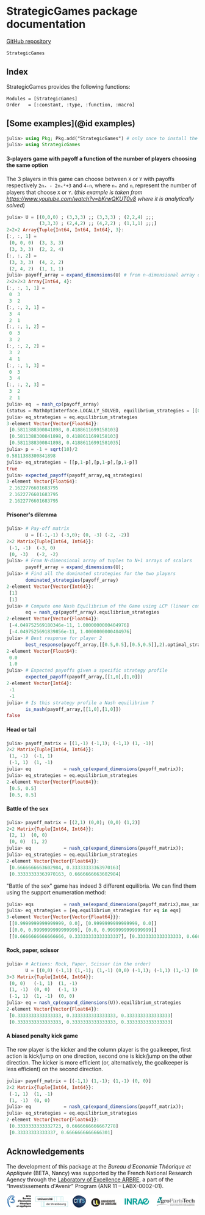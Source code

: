 # StrategicGames package documentation

[GitHub repository](https://github.com/sylvaticus/StrategicGames.jl)


```@docs
StrategicGames
```


## Index

StrategicGames provides the following functions:

```@index
Modules = [StrategicGames]
Order   = [:constant, :type, :function, :macro]
```
 

 ## [Some examples](@id examples)

```julia
julia> using Pkg; Pkg.add("StrategicGames") # only once to install the library
julia> using StrategicGames
```

#### 3-players game with payoff a function of the number of players choosing the same option

The 3 players in this game can choose between `X` or `Y` with payoffs respectively `2nₓ - 2nₓ²+3` and `4-nᵧ` where `nₓ` and `nᵧ` represent the number of players that choose `X` or `Y`.
(_this example is taken from https://www.youtube.com/watch?v=bKrwQKUT0v8 where it is analytically solved_)
```julia
julia> U = [(0,0,0) ; (3,3,3) ;; (3,3,3) ; (2,2,4) ;;;
            (3,3,3) ; (2,4,2) ;; (4,2,2) ; (1,1,1) ;;;]
2×2×2 Array{Tuple{Int64, Int64, Int64}, 3}:
[:, :, 1] =
 (0, 0, 0)  (3, 3, 3)
 (3, 3, 3)  (2, 2, 4)
[:, :, 2] =
 (3, 3, 3)  (4, 2, 2)
 (2, 4, 2)  (1, 1, 1)
julia> payoff_array = expand_dimensions(U) # from n-dimensional array of tuples to n+1 arrays of scalars
2×2×2×3 Array{Int64, 4}:
[:, :, 1, 1] =
 0  3
 3  2
[:, :, 2, 1] =
 3  4
 2  1
[:, :, 1, 2] =
 0  3
 3  2
[:, :, 2, 2] =
 3  2
 4  1
[:, :, 1, 3] =
 0  3
 3  4
[:, :, 2, 3] =
 3  2
 2  1
julia> eq  = nash_cp(payoff_array)
(status = MathOptInterface.LOCALLY_SOLVED, equilibrium_strategies = [[0.5811388300841898, 0.4188611699158103], [0.5811388300841898, 0.4188611699158103], [0.5811388300841898, 0.41886116991581035]], expected_payoffs = [2.16227766016838, 2.16227766016838, 2.16227766016838])
julia> eq_strategies = eq.equilibrium_strategies
3-element Vector{Vector{Float64}}:
 [0.5811388300841898, 0.4188611699158103]
 [0.5811388300841898, 0.4188611699158103]
 [0.5811388300841898, 0.41886116991581035]
julia> p = -1 + sqrt(10)/2
0.5811388300841898
julia> eq_strategies ≈ [[p,1-p],[p,1-p],[p,1-p]]
true
julia> expected_payoff(payoff_array,eq_strategies)
3-element Vector{Float64}:
 2.1622776601683795
 2.1622776601683795
 2.1622776601683795
```

#### Prisoner's dilemma
```julia
julia> # Pay-off matrix
       U = [(-1,-1) (-3,0); (0, -3) (-2, -2)]
2×2 Matrix{Tuple{Int64, Int64}}:
 (-1, -1)  (-3, 0)
 (0, -3)   (-2, -2)
julia> # From N-dimensional array of tuples to N+1 arrays of scalars    
       payoff_array = expand_dimensions(U);
julia> # Find all the dominated strategies for the two players
       dominated_strategies(payoff_array)
2-element Vector{Vector{Int64}}:
 [1]
 [1]
julia> # Compute one Nash Equilibrium of the Game using LCP (linear complementarity) formulation       
       eq = nash_cp(payoff_array).equilibrium_strategies
2-element Vector{Vector{Float64}}:
 [-4.049752569180346e-11, 1.0000000000404976]
 [-4.0497525691839856e-11, 1.0000000000404976]
julia> # Best response for player 2
       best_response(payoff_array,[[0.5,0.5],[0.5,0.5]],2).optimal_strategy
2-element Vector{Float64}:
 0.0
 1.0
julia> # Expected payoffs given a specific strategy profile
       expected_payoff(payoff_array,[[1,0],[1,0]])
2-element Vector{Int64}:
 -1
 -1
julia> # Is this strategy profile a Nash equilibrium ?
       is_nash(payoff_array,[[1,0],[1,0]]) 
false
```

#### Head or tail
```julia
julia> payoff_matrix = [(1,-1) (-1,1); (-1,1) (1, -1)]
2×2 Matrix{Tuple{Int64, Int64}}:
 (1, -1)  (-1, 1)
 (-1, 1)  (1, -1)
julia> eq            = nash_cp(expand_dimensions(payoff_matrix));
julia> eq_strategies = eq.equilibrium_strategies
2-element Vector{Vector{Float64}}:
 [0.5, 0.5]
 [0.5, 0.5]
```

#### Battle of the sex
```julia
julia> payoff_matrix = [(2,1) (0,0); (0,0) (1,2)]
2×2 Matrix{Tuple{Int64, Int64}}:
 (2, 1)  (0, 0)
 (0, 0)  (1, 2)
julia> eq            = nash_cp(expand_dimensions(payoff_matrix));
julia> eq_strategies = eq.equilibrium_strategies 
2-element Vector{Vector{Float64}}:
 [0.6666666663602984, 0.33333333363970163]
 [0.33333333363970163, 0.6666666663602984]
```

"Battle of the sex" game has indeed 3 different equilibria. We can find them using the support enumeration method:

```julia
julia> eqs           = nash_se(expand_dimensions(payoff_matrix),max_samples=Inf);
julia> eq_strategies = [eq.equilibrium_strategies for eq in eqs] 
3-element Vector{Vector{Vector{Float64}}}:
 [[0.9999999999999999, 0.0], [0.9999999999999999, 0.0]]
 [[0.0, 0.9999999999999999], [0.0, 0.9999999999999999]]
 [[0.6666666666666666, 0.33333333333333337], [0.3333333333333333, 0.6666666666666667]]
 ```

#### Rock, paper, scissor
```julia
julia> # Actions: Rock, Paper, Scissor (in the order)
       U = [(0,0) (-1,1) (1,-1); (1,-1) (0,0) (-1,1); (-1,1) (1,-1) (0,0) ]
3×3 Matrix{Tuple{Int64, Int64}}:
 (0, 0)   (-1, 1)  (1, -1)
 (1, -1)  (0, 0)   (-1, 1)
 (-1, 1)  (1, -1)  (0, 0)
julia> eq = nash_cp(expand_dimensions(U)).equilibrium_strategies
2-element Vector{Vector{Float64}}:
 [0.3333333333333333, 0.3333333333333333, 0.3333333333333333]
 [0.3333333333333333, 0.3333333333333333, 0.3333333333333333]
```

#### A biased penalty kick game
The row player is the kicker and the column player is the goalkeeper, first action is kick/jump on one direction, second one is kick/jump on the other direction.
The kicker is more efficient (or, alternatively, the goalkeeper is less efficient) on the second direction.

```julia
julia> payoff_matrix = [(-1,1) (1,-1); (1,-1) (0, 0)]
2×2 Matrix{Tuple{Int64, Int64}}:
 (-1, 1)  (1, -1)
 (1, -1)  (0, 0)
julia> eq            = nash_cp(expand_dimensions(payoff_matrix));
julia> eq_strategies = eq.equilibrium_strategies
2-element Vector{Vector{Float64}}:
 [0.3333333333332723, 0.6666666666667278]
 [0.33333333333337, 0.6666666666666301]
```


## Acknowledgements

The development of this package at the _Bureau d'Economie Théorique et Appliquée_ (BETA, Nancy) was supported by the French National Research Agency through the [Laboratory of Excellence ARBRE](http://mycor.nancy.inra.fr/ARBRE/), a part of the “Investissements d'Avenir” Program (ANR 11 – LABX-0002-01).

[![BLogos](assets/logos_betaumr.png)](hhttp://www.beta-umr7522.fr/)
